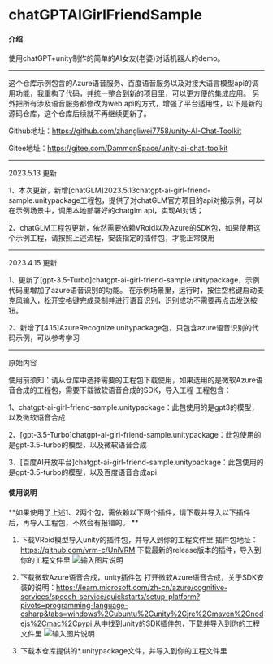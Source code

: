 # chatGPTAIGirlFriendSample

#### 介绍
使用chatGPT+unity制作的简单的AI女友(老婆)对话机器人的demo。

----------------------------------------------------------

这个仓库示例包含的Azure语音服务、百度语音服务以及对接大语言模型api的调用功能，我重构了代码，并统一整合到新的项目里，可以更方便的集成应用。
另外把所有涉及语音服务都修改为web api的方式，增强了平台适用性，以下是新的源码仓库，这个仓库后续就不再继续更新了。

Github地址：https://github.com/zhangliwei7758/unity-AI-Chat-Toolkit

Gitee地址：https://gitee.com/DammonSpace/unity-ai-chat-toolkit

----------------------------------------------------------
2023.5.13 更新

1、本次更新，新增[chatGLM]2023.5.13chatgpt-ai-girl-friend-sample.unitypackage工程包，提供了对chatGLM官方项目的api对接示例，可以在示例场景中，调用本地部署好的chatglm api，实现AI对话；

2、chatGLM工程包更新，依然需要依赖VRoid以及Azure的SDK包，如果使用这个示例工程，请按照上述流程，安装指定的插件包，才能正常使用

-------------------------------------------------------------
2023.4.15 更新

1、更新了[gpt-3.5-Turbo]chatgpt-ai-girl-friend-sample.unitypackage，示例代码里增加了azure语音识别的功能。
在示例场景里，运行时，按住空格键启动麦克风输入，松开空格键完成录制并进行语音识别，识别成功不需要再点击发送按钮。

2、新增了[4.15]AzureRecognize.unitypackage包，只包含azure语音识别的代码示例，可以参考学习


----------------------------------------------------------

原始内容

使用前须知：请从仓库中选择需要的工程包下载使用，如果选用的是微软Azure语音合成的工程包，需要下载微软语音合成的SDK，导入工程
工程包含：

1、chatgpt-ai-girl-friend-sample.unitypackage：此包使用的是gpt3的模型，以及微软语音合成

2、[gpt-3.5-Turbo]chatgpt-ai-girl-friend-sample.unitypackage：此包使用的是gpt-3.5-turbo的模型，以及微软语音合成

3、[百度AI开放平台]chatgpt-ai-girl-friend-sample.unitypackage：此包使用的是gpt-3.5-turbo的模型，以及百度语音合成api


#### 使用说明

 **如果使用了上述1、2两个包，需依赖以下两个插件，请下载并导入以下插件后，再导入工程包，不然会有报错的。
** 
1.  下载VRoid模型导入unity的插件包，并导入到你的工程文件里
插件包地址：https://github.com/vrm-c/UniVRM
下载最新的release版本的插件，导入到你的工程文件里
![输入图片说明](Vrm%20Plugin.png)

2.  下载微软Azure语音合成，unity插件包
打开微软Azure语音合成，关于SDK安装的说明：https://learn.microsoft.com/zh-cn/azure/cognitive-services/speech-service/quickstarts/setup-platform?pivots=programming-language-csharp&tabs=windows%2Cubuntu%2Cunity%2Cjre%2Cmaven%2Cnodejs%2Cmac%2Cpypi
从中找到unity的SDK插件包，下载并导入到你的工程文件里
![输入图片说明](image.png)

3.  下载本仓库提供的*.unitypackage文件，并导入到你的工程文件里

